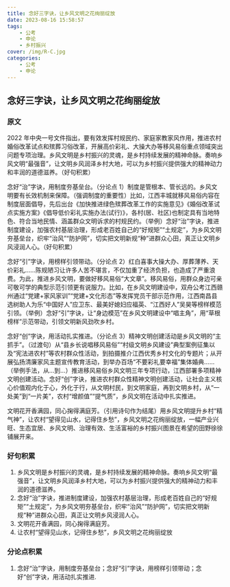```yaml
---
title: 念好三字诀，让乡风文明之花绚丽绽放
date: 2023-08-16 15:58:57
tags:
	- 公考
	- 申论
	- 乡村振兴
cover: /img/R-C.jpg
categories:
	- 公考
	- 申论
---
```


## 念好三字诀，让乡风文明之花绚丽绽放

### 原文

2022 年中央一号文件指出，要有效发挥村规民约、家庭家教家风作用，推进农村婚俗改革试点和殡葬习俗改革，开展高价彩礼、大操大办等移风易俗重点领域突出问题专项治理。乡风文明是乡村振兴的灵魂，是乡村持续发展的精神命脉。奏响乡风文明“最强音”，让文明乡风润泽乡村大地，可以为乡村振兴提供强大的精神动力和丰润的道德滋养。（好句积累）

念好“治”字诀，用制度夯基垒台。（分论点 1）制度是管根本、管长远的。乡风文明要有长效机制来保障。（强调制度的重要性）比如，江西丰城就移风易俗内容在制度层面倡导，先后出台《加快推进绿色殡葬改革工作的实施意见》《婚俗改革试点实施方案》《倡导低价彩礼实施办法(试行)》，各村(居、社区)也制定具有当地特色、符合当地民情、涵盖群众文明诉求的村规民约。（举例）念好“治”字诀，推进制度建设，加强农村基层治理，形成老百姓自己的“好规矩”“土规定”，为乡风文明夯基垒台，织牢“治风”“防护网”，切实把文明新规“种”进群众心田，真正让文明乡风浸润人心。（好句积累）

念好“引”字诀，用榜样引领带动。（分论点 2）红白喜事大操大办、厚葬薄养、天价彩礼……陈规陋习让许多人苦不堪言，不仅加重了经济负担，也造成了严重浪费。为此，推进乡风文明，要做好移风易俗“大文章”。移风易俗，用群众身边可亲可敬可学的典型示范引领更有说服力。比如，在乡风文明建设中，双舟公考江西赣州通过“党建+家风家训”“党建+文化形态”等发挥党员干部示范作用，江西南昌县选树助人为乐“中国好人”应卫东、最美好媳妇应福英、“江西好人”吴昊等榜样模范引领。（举例）念好“引”字诀，让“身边模范”在乡风文明建设中“唱主角”，用“草根榜样”示范带动，引领文明新风劲吹乡村。

念好“创”字诀，用活动扎实推进。（分论点 3）精神文明创建活动是乡风文明的“主抓手”。（过渡句）从“县乡长说唱移风易俗”“村级文明乡风建设”典型案例征集以及“宪法进农村”等农村群众性活动，到拍摄推介江西优秀乡村文化的专题片；从开展弘扬清廉家风主题宣传教育活动，到举办百场“不要彩礼要幸福”集体婚典……（举例手法，从…到…）推进移风易俗乡风文明三年专项行动，江西部署多项精神文明创建活动。念好“创”字诀，推进农村群众性精神文明创建活动，让社会主义核心价值观内化于心，外化于行，从文明村民，到文明家庭，再到文明乡村，从“一处美”到“一片美”，农村“增颜值”“提气质”，乡风文明在活动中扎实推进。

文明花开香满园，同心掬得满庭芳。（引用诗句作为结尾）用乡风文明提升乡村“精气神”，让农村“望得见山水，记得住乡愁”，乡风文明之花绚丽绽放，一幅产业兴旺、生态宜居、乡风文明、治理有效、生活富裕的乡村振兴图景在希望的田野徐徐铺展开来。

### 好句积累
1. 乡风文明是乡村振兴的灵魂，是乡村持续发展的精神命脉。奏响乡风文明“最强音”，让文明乡风润泽乡村大地，可以为乡村振兴提供强大的精神动力和丰润的道德滋养。
2. 念好“治”字诀，推进制度建设，加强农村基层治理，形成老百姓自己的“好规矩”“土规定”，为乡风文明夯基垒台，织牢“治风”“防护网”，切实把文明新规“种”进群众心田，真正让文明乡风浸润人心。
3. 文明花开香满园，同心掬得满庭芳。
4. 让农村“望得见山水，记得住乡愁”，乡风文明之花绚丽绽放

### 分论点积累
1. 念好“治”字诀，用制度夯基垒台；念好“引”字诀，用榜样引领带动；念好“创”字诀，用活动扎实推进.
